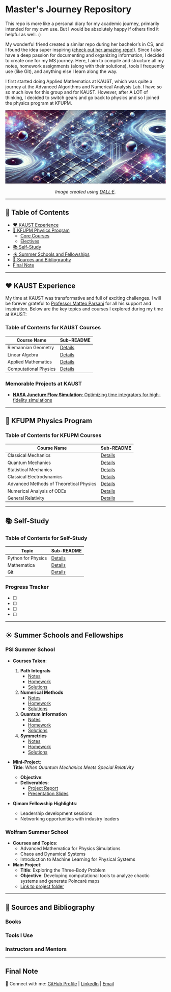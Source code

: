 # Master's Journey Repository

This repo is more like a personal diary for my academic journey, primarily intended for my own use. But I would be absolutely happy if others find it helpful as well. :)

My wonderful friend created a similar repo during her bachelor’s in CS, and I found the idea super inspiring ([check out her amazing repo!](https://github.com/siudro/Operating_Systems_Labs)). Since I also have a deep passion for documenting and organizing information, I decided to create one for my MS journey. Here, I aim to compile and structure all my notes, homework assignments (along with their solutions), tools I frequently use (like Git), and anything else I learn along the way.

I first started doing Applied Mathematics at KAUST, which was quite a journey at the Advanced Algorithms and Numerical Analysis Lab. I have so so much love for this group and for KAUST. However, after A LOT of thinking, I decided to switch gears and go back to physics and so I joined the physics program at KFUPM.


<p>
  <img src="./banner1.png" alt="Master's Journey Repository Banner">
</p>

<p align="center">
  <i>Image created using <a href="https://openai.com/dall-e/">DALL·E</a>.</i>
</p>

---

## 📖 Table of Contents
- [❤️ KAUST Experience](#️-kaust-experience)
- [🏫 KFUPM Physics Program](#-kfupm-physics-program)
  - [Core Courses](#core-courses)
  - [Electives](#electives)
- [📚 Self-Study](#-self-study)
- [☀️ Summer Schools and Fellowships](#️-summer-schools-and-fellowships)
- [🔗 Sources and Bibliography](#-sources-and-bibliography)
- [Final Note](#-final-note)

---

## ❤️ KAUST Experience

My time at KAUST was transformative and full of exciting challenges. I will be forever grateful to [Professor Matteo Parsani](https://www.kaust.edu.sa/en/study/faculty/matteo-parsani) for all his support and inspiration. Below are the key topics and courses I explored during my time at KAUST:

### Table of Contents for KAUST Courses
| Course Name               | Sub-README                   |
|---------------------------|------------------------------|
| Riemannian Geometry       | [Details](KAUST/GR/README.md) |
| Linear Algebra            | [Details](KAUST/LA/README.md)      |
| Applied Mathematics       | [Details](KAUST/AM/README.md) |
| Computational Physics     | [Details](KAUST/CP/README.md) |

### Memorable Projects at KAUST
- [**NASA Juncture Flow Simulation**: Optimizing time integrators for high-fidelity simulations](https://repository.kaust.edu.sa/items/732ce6c9-ef2d-4809-b37d-fae09cc5dbd9)

---

## 🏫 KFUPM Physics Program

### Table of Contents for KFUPM Courses
| Course Name                   | Sub-README                   |
|-------------------------------|------------------------------|
| Classical Mechanics           | [Details](KFUPM/Classical_Mechanics/README.md) |
| Quantum Mechanics             | [Details](KFUPM/Quantum_Mechanics/README.md)   |
| Statistical Mechanics         | [Details](KFUPM/Statistical_Mechanics/README.md) |
| Classical Electrodynamics     | [Details](KFUPM/Classical_Electrodynamics/README.md) |
| Advanced Methods of Theoretical Physics | [Details](KFUPM/Advanced_Methods/README.md) |
| Numerical Analysis of ODEs    | [Details](KFUPM/Numerical_Analysis/README.md)   |
| General Relativity            | [Details](KFUPM/General_Relativity/README.md)  |

---

## 📚 Self-Study

### Table of Contents for Self-Study
| Topic                         | Sub-README                      |
|-------------------------------|----------------------------------|
| Python for Physics            | [Details](Self_Study/Python/README.md) |
| Mathematica                   | [Details](Self_Study/Python/README.md) |
| Git                           | [Details](Self_Study/Python/README.md) |



### Progress Tracker
- [ ] 
- [ ] 
- [ ] 
- [ ] 

---

## ☀️ Summer Schools and Fellowships

### **PSI Summer School**
- **Courses Taken**:
  1. **Path Integrals**  
     - [Notes](PSI/Path_Integrals/Notes/)  
     - [Homework](PSI/Path_Integrals/Homework/)  
     - [Solutions](PSI/Path_Integrals/Solutions/)  
  2. **Numerical Methods**  
     - [Notes](PSI/Numerical_Methods/Notes/)  
     - [Homework](PSI/Numerical_Methods/Homework/)  
     - [Solutions](PSI/Numerical_Methods/Solutions/)  
  3. **Quantum Information**  
     - [Notes](PSI/Quantum_Information/Notes/)  
     - [Homework](PSI/Quantum_Information/Homework/)  
     - [Solutions](PSI/Quantum_Information/Solutions/)  
  4. **Symmetries**  
     - [Notes](PSI/Symmetries/Notes/)  
     - [Homework](PSI/Symmetries/Homework/)  
     - [Solutions](PSI/Symmetries/Solutions/)  

- **Mini-Project**:  
  **Title**: *When Quantum Mechanics Meets Special Relativity*  
  - **Objective**:  
  - **Deliverables**:
    - [Project Report](PSI/Mini_Project/Report.pdf)  
    - [Presentation Slides](PSI/Mini_Project/Slides.pdf)  


- **Qimam Fellowship Highlights**:
  - Leadership development sessions
  - Networking opportunities with industry leaders

### **Wolfram Summer School**
- **Courses and Topics**:
  - Advanced Mathematica for Physics Simulations
  - Chaos and Dynamical Systems
  - Introduction to Machine Learning for Physical Systems
- **Main Project**:
  - **Title**: Exploring the Three-Body Problem
  - **Objective**: Developing computational tools to analyze chaotic systems and generate Poincaré maps
  - [Link to project folder](Wolfram/README.md)

---

## 🔗 Sources and Bibliography

### Books


### Tools I Use


### Instructors and Mentors


---

## Final Note


🔗 Connect with me: [GitHub Profile](#) | [LinkedIn](#) | [Email](mailto:phatimah.alhazmi@gmail.com#)
